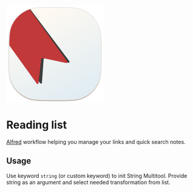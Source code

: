![String Multitool](./icon.png)

# Reading list

[Alfred](https://www.alfredapp.com/) workflow helping you manage your links and quick search notes.

## Usage
Use keyword `string` (or custom keyword) to init String Multitool. Provide string as an argument and select needed transformation from list.